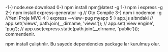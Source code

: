 -1-) node.exe download
0-) npm install npm@latest -g
1-) npm i express -g
2-) npm install express-generator -g
// Oto Compile
3-) npm i nodemon -g
//Yeni Proje MVC
4-) express --view=pug myapp
5-) app.js altındaki
// app.set('views', path.join(__dirname, 'views'));
// app.set('view engine', 'pug');
// app.use(express.static(path.join(__dirname, 'public')));
commentlenir.

npm install çalıştırılır. Bu sayede dependencies package lar kurulmuş olur.
